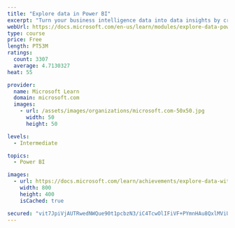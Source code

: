 ```yaml
---
title: "Explore data in Power BI"
excerpt: "Turn your business intelligence data into data insights by creating and configuring Power BI dashboards."
webUrl: https://docs.microsoft.com/en-us/learn/modules/explore-data-power-bi/
type: course
price: Free
length: PT53M
ratings:
  count: 3307
  average: 4.7130327
heat: 55

provider:
  name: Microsoft Learn
  domain: microsoft.com
  images:
    - url: /assets/images/organizations/microsoft.com-50x50.jpg
      width: 50
      height: 50

levels:
  - Intermediate

topics:
  - Power BI

images:
  - url: https://docs.microsoft.com/learn/achievements/explore-data-with-power-bi-desktop-social.png
    width: 800
    height: 400
    isCached: true

secured: "vit7JpiVjAUTRwedNWQue90t1pcbzN3/iC4TcwOlIFiVF+PYmnHAu8QxlMViUlIcZd5XOlS7SWGP6pujjPvU/x/P4L5XeOyvBt+6d6HoJKHh3WT4L3KVy26MZjWe+9Kw6qK7J5m2ozng7W23YcZgsoehj+CbJNRH+TFj+444O4fWFQW6FQrdAz3Ck/RabsuXpFPZ1z70uOQO5l8y1d5nRdMkHKQt7FOVcUPFQ+sK4dDEJVH4RNcXhLAwKMSj5AyXBwZJUU0wb5VYB4PyGP6nCT0Uiyr0Ow4ODbNV8NpoBJCOtWcjNYcmH/6WoSeQ28067Dm3htdP/aTO0bhZKGvl2NDi7rezZoCwWClgdy72deTHNOiW9vACzaQOfH+bjLbPe5GzcJTs/QAayX1jk9IZLbMoJM4Cta0MT0JSRs73spY=;Qn4ybZeEikn/Vb67O4x2kg=="
---
```


